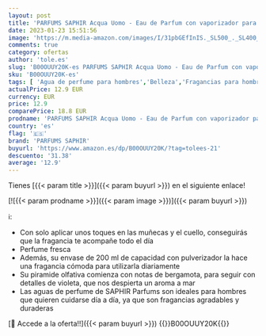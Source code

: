 ```yaml
---
layout: post
title: 'PARFUMS SAPHIR Acqua Uomo - Eau de Parfum con vaporizador para Hombre - 200 ml'
date: 2023-01-23 15:51:56
image: 'https://m.media-amazon.com/images/I/31pbGEfInIS._SL500_._SL400_.jpg'
comments: true
category: ofertas
author: 'tole.es'
slug: 'B00OUUY20K-es PARFUMS SAPHIR Acqua Uomo - Eau de Parfum con vaporizador...'
sku: 'B00OUUY20K-es'
tags: [ 'Agua de perfume para hombres','Belleza','Fragancias para hombres','Perfumes y fragancias','de','eau','parfum','parfums saphir','🇪🇸', ]
actualPrice: 12.9 EUR
currency: EUR
price: 12.9
comparePrice: 18.8 EUR
prodname: 'PARFUMS SAPHIR Acqua Uomo - Eau de Parfum con vaporizador para Hombre - 200 ml'
country: 'es'
flag: '🇪🇸'
brand: 'PARFUMS SAPHIR'
buyurl: 'https://www.amazon.es/dp/B00OUUY20K/?tag=tolees-21'
descuento: '31.38'
average: '12.9'
---
```


Tienes [{{< param title >}}]({{< param buyurl >}}) en el siguiente enlace!

[![{{< param prodname >}}]({{< param image >}})]({{< param buyurl >}})

ℹ️:

- Con solo aplicar unos toques en las muñecas y el cuello, conseguirás que la fragancia te acompañe todo el día
- Perfume fresca
- Además, su envase de 200 ml de capacidad con pulverizador la hace una fragancia cómoda para utilizarla diariamente
- Su piramide olfativa comienza con notas de bergamota, para seguir con detalles de violeta, que nos despierta un aroma a mar
- Las aguas de perfume de SAPHIR Parfums son ideales para hombres que quieren cuidarse día a día, ya que son fragancias agradables y duraderas

[🛒 Accede a la oferta!!]({{< param buyurl >}})
{{<world>}}B00OUUY20K{{</world>}}

